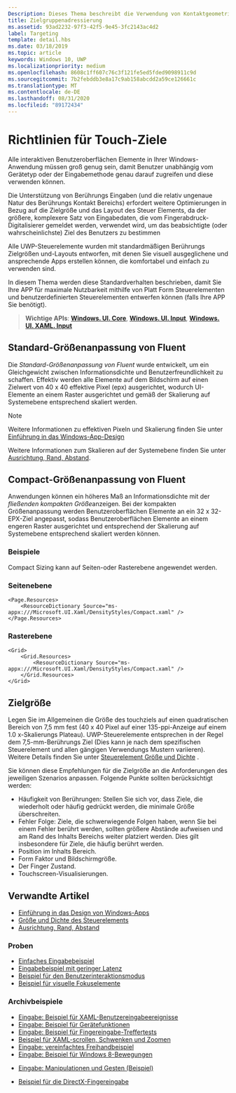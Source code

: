 ```yaml
---
Description: Dieses Thema beschreibt die Verwendung von Kontaktgeometrie zur Bestimmung von Touchzielen sowie bewährte Methoden für Ziele in Windows-Runtime-Apps.
title: Zielgruppenadressierung
ms.assetid: 93ad2232-97f3-42f5-9e45-3fc2143ac4d2
label: Targeting
template: detail.hbs
ms.date: 03/18/2019
ms.topic: article
keywords: Windows 10, UWP
ms.localizationpriority: medium
ms.openlocfilehash: 8608c1ff607c76c3f121fe5ed5fded9098911c9d
ms.sourcegitcommit: 7b2febddb3e8a17c9ab158abcdd2a59ce126661c
ms.translationtype: MT
ms.contentlocale: de-DE
ms.lasthandoff: 08/31/2020
ms.locfileid: "89172434"
---
```

# <a name="guidelines-for-touch-targets"></a>Richtlinien für Touch-Ziele

Alle interaktiven Benutzeroberflächen Elemente in Ihrer Windows-Anwendung müssen groß genug sein, damit Benutzer unabhängig vom Gerätetyp oder der Eingabemethode genau darauf zugreifen und diese verwenden können.

Die Unterstützung von Berührungs Eingaben (und die relativ ungenaue Natur des Berührungs Kontakt Bereichs) erfordert weitere Optimierungen in Bezug auf die Zielgröße und das Layout des Steuer Elements, da der größere, komplexere Satz von Eingabedaten, die vom Fingerabdruck-Digitalisierer gemeldet werden, verwendet wird, um das beabsichtigte (oder wahrscheinlichste) Ziel des Benutzers zu bestimmen

Alle UWP-Steuerelemente wurden mit standardmäßigen Berührungs Zielgrößen und-Layouts entworfen, mit denen Sie visuell ausgeglichene und ansprechende Apps erstellen können, die komfortabel und einfach zu verwenden sind.

In diesem Thema werden diese Standardverhalten beschrieben, damit Sie Ihre APP für maximale Nutzbarkeit mithilfe von Platt Form Steuerelementen und benutzerdefinierten Steuerelementen entwerfen können (falls Ihre APP Sie benötigt).

> **Wichtige APIs**: [**Windows. UI. Core**](/uwp/api/Windows.UI.Core), [**Windows. UI. Input**](/uwp/api/Windows.UI.Input), [**Windows. UI. XAML. Input**](/uwp/api/Windows.UI.Xaml.Input)

## <a name="fluent-standard-sizing"></a>Standard-Größenanpassung von Fluent

Die *Standard-Größenanpassung von Fluent* wurde entwickelt, um ein Gleichgewicht zwischen Informationsdichte und Benutzerfreundlichkeit zu schaffen. Effektiv werden alle Elemente auf dem Bildschirm auf einen Zielwert von 40 x 40 effektive Pixel (epx) ausgerichtet, wodurch UI-Elemente an einem Raster ausgerichtet und gemäß der Skalierung auf Systemebene entsprechend skaliert werden.

> [!NOTE]
> Weitere Informationen zu effektiven Pixeln und Skalierung finden Sie unter [Einführung in das Windows-App-Design](../basics/design-and-ui-intro.md#effective-pixels-and-scaling)
>
> Weitere Informationen zum Skalieren auf der Systemebene finden Sie unter [Ausrichtung, Rand, Abstand](../layout/alignment-margin-padding.md).

## <a name="fluent-compact-sizing"></a>Compact-Größenanpassung von Fluent

Anwendungen können ein höheres Maß an Informationsdichte mit der *fließenden kompakten Größe*anzeigen. Bei der kompakten Größenanpassung werden Benutzeroberflächen Elemente an ein 32 x 32-EPX-Ziel angepasst, sodass Benutzeroberflächen Elemente an einem engeren Raster ausgerichtet und entsprechend der Skalierung auf Systemebene entsprechend skaliert werden können.

### <a name="examples"></a>Beispiele

Compact Sizing kann auf Seiten-oder Rasterebene angewendet werden.

### <a name="page-level"></a>Seitenebene

```xaml
<Page.Resources>
    <ResourceDictionary Source="ms-appx:///Microsoft.UI.Xaml/DensityStyles/Compact.xaml" />
</Page.Resources>
```

### <a name="grid-level"></a>Rasterebene

```xaml
<Grid>
    <Grid.Resources>
        <ResourceDictionary Source="ms-appx:///Microsoft.UI.Xaml/DensityStyles/Compact.xaml" />
    </Grid.Resources>
</Grid>
```

## <a name="target-size"></a>Zielgröße

Legen Sie im Allgemeinen die Größe des touchziels auf einen quadratischen Bereich von 7,5 mm fest (40 x 40 Pixel auf einer 135-ppi-Anzeige auf einem 1.0 x-Skalierungs Plateau). UWP-Steuerelemente entsprechen in der Regel dem 7,5-mm-Berührungs Ziel (Dies kann je nach dem spezifischen Steuerelement und allen gängigen Verwendungs Mustern variieren). Weitere Details finden Sie unter [Steuerelement Größe und Dichte](../style/spacing.md) .

Sie können diese Empfehlungen für die Zielgröße an die Anforderungen des jeweiligen Szenarios anpassen. Folgende Punkte sollten berücksichtigt werden:

- Häufigkeit von Berührungen: Stellen Sie sich vor, dass Ziele, die wiederholt oder häufig gedrückt werden, die minimale Größe überschreiten.
- Fehler Folge: Ziele, die schwerwiegende Folgen haben, wenn Sie bei einem Fehler berührt werden, sollten größere Abstände aufweisen und am Rand des Inhalts Bereichs weiter platziert werden. Dies gilt insbesondere für Ziele, die häufig berührt werden.
- Position im Inhalts Bereich.
- Form Faktor und Bildschirmgröße.
- Der Finger Zustand.
- Touchscreen-Visualisierungen.

## <a name="related-articles"></a>Verwandte Artikel

- [Einführung in das Design von Windows-Apps](../basics/design-and-ui-intro.md)
- [Größe und Dichte des Steuerelements](../style/spacing.md)
- [Ausrichtung, Rand, Abstand](../layout/alignment-margin-padding.md)

### <a name="samples"></a>Proben

- [Einfaches Eingabebeispiel](https://github.com/Microsoft/Windows-universal-samples/tree/master/Samples/BasicInput)
- [Eingabebeispiel mit geringer Latenz](https://github.com/Microsoft/Windows-universal-samples/tree/master/Samples/LowLatencyInput)
- [Beispiel für den Benutzerinteraktionsmodus](https://github.com/Microsoft/Windows-universal-samples/tree/master/Samples/UserInteractionMode)
- [Beispiel für visuelle Fokuselemente](https://github.com/Microsoft/Windows-universal-samples/tree/master/Samples/XamlFocusVisuals)

### <a name="archive-samples"></a>Archivbeispiele

- [Eingabe: Beispiel für XAML-Benutzereingabeereignisse](https://github.com/microsoftarchive/msdn-code-gallery-microsoft/tree/411c271e537727d737a53fa2cbe99eaecac00cc0/Official%20Windows%20Platform%20Sample/Input%20XAML%20user%20input%20events%20sample)
- [Eingabe: Beispiel für Gerätefunktionen](https://github.com/microsoftarchive/msdn-code-gallery-microsoft/tree/411c271e537727d737a53fa2cbe99eaecac00cc0/Official%20Windows%20Platform%20Sample/Windows%208%20app%20samples/%5BC%23%5D-Windows%208%20app%20samples/C%23/Windows%208%20app%20samples/Input%20Device%20capabilities%20sample%20(Windows%208))
- [Eingabe: Beispiel für Fingereingabe-Treffertests](https://github.com/microsoftarchive/msdn-code-gallery-microsoft/tree/411c271e537727d737a53fa2cbe99eaecac00cc0/Official%20Windows%20Platform%20Sample/Windows%208%20desktop%20samples/%5BC%2B%2B%5D-Windows%208%20desktop%20samples/C%2B%2B/Windows%208%20desktop%20samples/Input%20Touch%20hit%20testing%20sample)
- [Beispiel für XAML-scrollen, Schwenken und Zoomen](https://github.com/microsoftarchive/msdn-code-gallery-microsoft/tree/411c271e537727d737a53fa2cbe99eaecac00cc0/Official%20Windows%20Platform%20Sample/Universal%20Windows%20app%20samples/111487-Universal%20Windows%20app%20samples/XAML%20scrolling%2C%20panning%2C%20and%20zooming%20sample)
- [Eingabe: vereinfachtes Freihandbeispiel](https://github.com/microsoftarchive/msdn-code-gallery-microsoft/tree/411c271e537727d737a53fa2cbe99eaecac00cc0/Official%20Windows%20Platform%20Sample/Input%20Simplified%20ink%20sample)
- [Eingabe: Beispiel für Windows 8-Bewegungen](/samples/browse/?redirectedfrom=MSDN-samples)
* [Eingabe: Manipulationen und Gesten (Beispiel)](https://github.com/microsoftarchive/msdn-code-gallery-microsoft/tree/411c271e537727d737a53fa2cbe99eaecac00cc0/Official%20Windows%20Platform%20Sample/Input%20Gestures%20and%20manipulations%20with%20GestureRecognizer)
- [Beispiel für die DirectX-Fingereingabe](https://github.com/microsoftarchive/msdn-code-gallery-microsoft/tree/411c271e537727d737a53fa2cbe99eaecac00cc0/Official%20Windows%20Platform%20Sample/Windows%208%20app%20samples/%5BC%2B%2B%5D-Windows%208%20app%20samples/C%2B%2B/Windows%208%20app%20samples/DirectX%20touch%20input%20sample%20(Windows%208))
